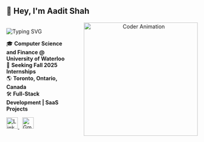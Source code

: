 <h2 align="left">👋 Hey, I'm Aadit Shah</h2>

<div align="center" style="display: flex; align-items: center; justify-content: center; gap: 50px;">

<div align="left" width="60%">

<p>
  <img src="https://readme-typing-svg.demolab.com?font=Fira+Code&weight=600&size=22&pause=1000&repeat=true&center=false&vCenter=false&width=400&lines=Software+Developer;Aspiring+Entrepreneur" alt="Typing SVG" />
</p>

<p>
🎓 <b>Computer Science and Finance @ University of Waterloo</b> <br/>
🚀 <b>Seeking Fall 2025 Internships</b> <br/>
🌎 <b>Toronto, Ontario, Canada</b> <br/>
🛠️ <b>Full-Stack Development | SaaS Projects</b>
</p>

<p>
<a href="https://www.linkedin.com/in/aaditshahh/">
  <img src="https://img.shields.io/badge/-LinkedIn-0A66C2?style=flat&logo=linkedin&logoColor=white" height="30px" alt="LinkedIn" />
</a>
&nbsp;
<a href="mailto:aadit12590@gmail.com">
  <img src="https://img.shields.io/badge/-Gmail-D14836?style=flat&logo=gmail&logoColor=white" height="30px" alt="Gmail" />
</a>
</p>

</div>

<div align="center" width="40%">
  <img src="https://media.giphy.com/media/qgQUggAC3Pfv687qPC/giphy.gif" alt="Coder Animation" width="300"/>
</div>

</div>
